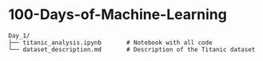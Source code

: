 # 100-Days-of-Machine-Learning

```plaintext
Day_1/
├── titanic_analysis.ipynb       # Notebook with all code
└── dataset_description.md       # Description of the Titanic dataset
